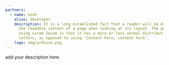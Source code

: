 ```yaml
---
partners:
  - name: nouh
    alias: developer
    description: It is a long established fact that a reader will be distracted by
      the readable content of a page when looking at its layout. The point of
      using Lorem Ipsum is that it has a more-or-less normal distribution of
      letters, as opposed to using 'Content here, content here',
    logo: img/arduino.png
---
```


add your description here.
